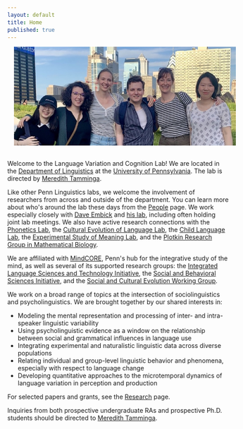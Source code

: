 ```yaml
---
layout: default
title: Home
published: true
---
```

<img src="/images/lab_group.jpeg" class = "center" alt="Six happy linguists from the lab stand together in front of the Philadelphia skyline. There are two Asian women, three white women, and one white man, arm in arm." style="width: 800px; float: none; margin: 0px 15px 15px 15px;" />

Welcome to the Language Variation and Cognition Lab! We are located in the [Department of Linguistics](https://www.ling.upenn.edu/) at the [University of Pennsylvania](https://www.upenn.edu/). The lab is directed by [Meredith Tamminga](http://meredithtamminga.com/). 

Like other Penn Linguistics labs, we welcome the involvement of researchers from across and outside of the department. You can learn more about who's around the lab these days from the [People](https://tammingalab.github.io/people/) page. We work especially closely with [Dave Embick](https://www.ling.upenn.edu/~embick/) and [his lab](http://web.sas.upenn.edu/embick-lab/), including often holding joint lab meetings. We also have active research connections with the [Phonetics Lab](https://web.sas.upenn.edu/phonetics-lab/), the [Cultural Evolution of Language Lab](https://www.drgarethroberts.com/cultural-evolution-of-language-lab.html), the [Child Language Lab](https://childlanglab.com/), the [Experimental Study of Meaning Lab](http://lab.florianschwarz.net/), and the [Plotkin Research Group in Mathematical Biology](https://evolution.sas.upenn.edu/).

We are affiliated with [MindCORE](https://mindcore.sas.upenn.edu/), Penn's hub for the integrative study of the mind, as well as several of its supported research groups: the [Integrated Language Sciences and Technology Initiative](http://web.sas.upenn.edu/langscience/), the [Social and Behavioral Sciences Initiative](http://web.sas.upenn.edu/penn-sbsi/), and the [Social and Cultural Evolution Working Group](https://web.sas.upenn.edu/scew/).

We work on a broad range of topics at the intersection of sociolinguistics and psycholinguistics. We are brought together by our shared interests in:
* Modeling the mental representation and processing of inter- and intra-speaker linguistic variability
* Using psycholinguistic evidence as a window on the relationship between social and grammatical influences in language use
* Integrating experimental and naturalistic linguistic data across diverse populations
* Relating individual and group-level linguistic behavior and phenomena, especially with respect to language change
* Developing quantitative approaches to the microtemporal dynamics of language variation in perception and production

For selected papers and grants, see the [Research](https://tammingalab.github.io/research/) page.

Inquiries from both prospective undergraduate RAs and prospective Ph.D. students should be directed to [Meredith Tamminga](http://www.meredithtamminga.com). 



